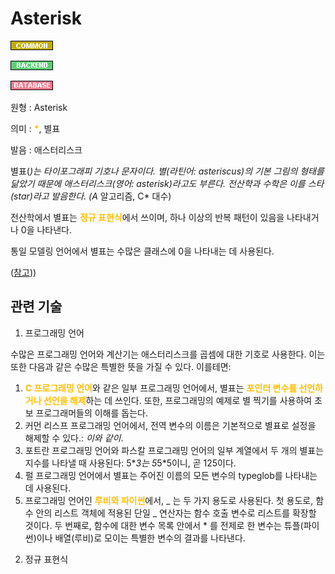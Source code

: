 <d-title>

# Asterisk

</d-title>

<d-label>

<d-inner>

![Common](../../2TAT1C/Label_Common.png)

</d-inner>

<d-inner>

![Backend](../../2TAT1C/Label_Backend.png)

</d-inner>

<d-inner>

![Database](../../2TAT1C/Label_Database.png)

</d-inner>

</d-label>

<d-origin>

원형 : Asterisk

</d-origin>

<d-mean>

의미 : <span style="color:#FFBF00; font-weight:bold;">\*</span>, 별표

</d-mean>

<d-pronunciation>

발음 : 애스터리스크

</d-pronunciation>

<d-content>

별표(_)는 타이포그래피 기호나 문자이다. 별(라틴어: asteriscus)의 기본 그림의 형태를 닮았기 때문에 애스터리스크(영어: asterisk)라고도 부른다. 전산학과 수학은 이를 스타(star)라고 발음한다. (A_ 알고리즘, C\* 대수)

전산학에서 별표는 <span style="color:#FFBF00; font-weight:bold;">정규 표현식</span>에서 쓰이며, 하나 이상의 반복 패턴이 있음을 나타내거나 0을 나타낸다.

통일 모델링 언어에서 별표는 수많은 클래스에 0을 나타내는 데 사용된다.

([참고](https://ko.wikipedia.org/wiki/%EB%B3%84%ED%91%9C)))

</d-content>

<d-relation>

## 관련 기술

<d-inner>

1. 프로그래밍 언어

</d-inner>

수많은 프로그래밍 언어와 계산기는 애스터리스크를 곱셈에 대한 기호로 사용한다. 이는 또한 다음과 같은 수많은 특별한 뜻을 가질 수 있다. 이를테면:

1. <span style="color:#FFBF00; font-weight:bold;">C 프로그래밍 언어</span>와 같은 일부 프로그래밍 언어에서, 별표는 <span style="color:#FFBF00; font-weight:bold;">포인터 변수를 선언하거나 선언을 해제</span>하는 데 쓰인다. 또한, 프로그래밍의 예제로 별 찍기를 사용하여 초보 프로그래머들의 이해를 돕는다.
2. 커먼 리스프 프로그래밍 언어에서, 전역 변수의 이름은 기본적으로 별표로 설정을 해제할 수 있다.: _이와 같이_.
3. 포트란 프로그래밍 언어와 파스칼 프로그래밍 언어의 일부 계열에서 두 개의 별표는 지수를 나타낼 때 사용된다: 5\**3는 5*5\*5이니, 곧 125이다.
4. 펄 프로그래밍 언어에서 별표는 주어진 이름의 모든 변수의 typeglob를 나타내는 데 사용된다.
5. 프로그래밍 언어인 <span style="color:#FFBF00; font-weight:bold;">루비와 파이썬</span>에서, _ 는 두 가지 용도로 사용된다. 첫 용도로, 함수 안의 리스트 객체에 적용된 단일 _ 연산자는 함수 호출 변수로 리스트를 확장할 것이다. 두 번째로, 함수에 대한 변수 목록 안에서 \* 를 전제로 한 변수는 튜플(파이썬)이나 배열(루비)로 모이는 특별한 변수의 결과를 나타낸다.

<d-inner>

2. 정규 표현식

</d-inner>

</d-relation>
